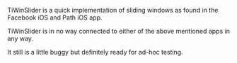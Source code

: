 TiWinSlider is a quick implementation of sliding windows as found in the Facebook iOS and Path iOS app. 

TiWinSlider is in no way connected to either of the above mentioned apps in any way.

It still is a little buggy but definitely ready for ad-hoc testing.

